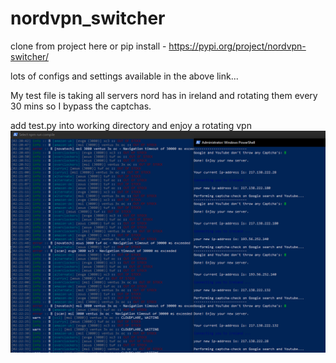 # nordvpn_switcher

clone from project here or pip install - https://pypi.org/project/nordvpn-switcher/

lots of configs and settings available in the above link...

My test file is taking all servers nord has in ireland and rotating them every 30 mins so I bypass the captchas.

add test.py into working directory and enjoy a rotating vpn
![referimg](https://github.com/devmuppet/nordvpn_switcher/blob/master/Screenshot%202021-02-06%20023347.png)
